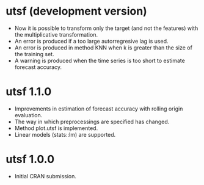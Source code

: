 # utsf (development version)

* Now it is possible to transform only the target (and not the features) 
  with the multiplicative transformation.
* An error is produced if a too large autorregresive lag is used.
* An error is produced in method KNN when k is greater than the size of the
  training set.
* A warning is produced when the time series is too short to estimate
  forecast accuracy.

# utsf 1.1.0

* Improvements in estimation of forecast accuracy with rolling origin evaluation.
* The way in which preprocessings are specified has changed.
* Method plot.utsf is implemented.
* Linear models (stats::lm) are supported.

# utsf 1.0.0

* Initial CRAN submission.
